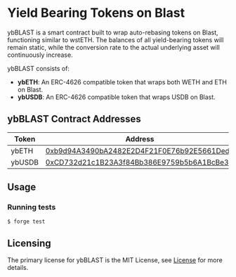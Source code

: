 # Yield Bearing Tokens on Blast

ybBLAST is a smart contract built to wrap auto-rebasing tokens on Blast, functioning similar to wstETH. The balances of all yield-bearing tokens will remain static, while the conversion rate to the actual underlying asset will continuously increase.

ybBLAST consists of:

- **ybETH**: An ERC-4626 compatible token that wraps both WETH and ETH on Blast.
- **ybUSDB**: An ERC-4626 compatible token that wraps USDB on Blast.

## ybBLAST Contract Addresses

| Token  | Address                                                                                                               |
| ------ | --------------------------------------------------------------------------------------------------------------------- |
| ybETH  | [0xb9d94A3490bA2482E2D4F21F0E76b92E5661Ded8](https://blastscan.io/address/0xb9d94A3490bA2482E2D4F21F0E76b92E5661Ded8) |
| ybUSDB | [0xCD732d21c1B23A3f84Bb386E9759b5b6A1BcBe39](https://blastscan.io/address/0xCD732d21c1B23A3f84Bb386E9759b5b6A1BcBe39) |

## Usage

### Running tests

```shell
$ forge test
```

## Licensing

The primary license for ybBLAST is the MIT License, see [License](https://github.com/HMXOrg/yb-blast/blob/master/LICENSE) for more details.
